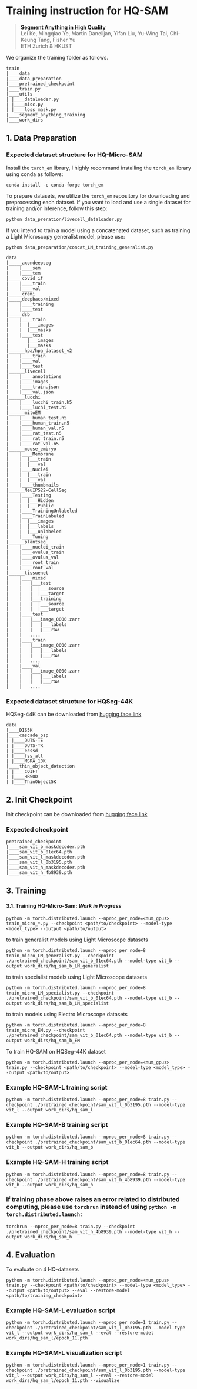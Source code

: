 # Training instruction for HQ-SAM

> [**Segment Anything in High Quality**](https://arxiv.org/abs/2306.01567)           
> Lei Ke, Mingqiao Ye, Martin Danelljan, Yifan Liu, Yu-Wing Tai, Chi-Keung Tang, Fisher Yu \
> ETH Zurich & HKUST 

We organize the training folder as follows.
```
train
|____data
|____data_preparation
|____pretrained_checkpoint
|____train.py
|____utils
| |____dataloader.py
| |____misc.py
| |____loss_mask.py
|____segment_anything_training
|____work_dirs
```

## 1. Data Preparation
### Expected dataset structure for HQ-Micro-SAM

Install the `torch_em` library, I highly recommand installing the `torch_em` library using conda as follows:

```
conda install -c conda-forge torch_em
```

To prepare datasets, we utilize the `torch_em` repository for downloading and preprocessing each dataset.
If you want to load and use a single dataset for training and/or inference, follow this step:
```
python data_preration/livecell_dataloader.py
```
If you intend to train a model using a concatenated dataset, such as training a Light Microscopy generalist model, please use:
```
python data_preparation/concat_LM_training_generalist.py
```
```
data
|_____axondeepseg
|    |____sem
|    |____tem
|_____covid_if
|    |____train
|    |____val
|_____cremi
|_____deepbacs/mixed    
|    |____training
|    |____test
|_____dsb
|    |____train
|    |  |___images
|    |  |___masks
|    |____test
|       |___images
|       |___masks
|______hpa/hpa_dataset_v2
|    |____train
|    |____val
|    |____test
|______livecell
|    |____annotations
|    |____images
|    |____train.json
|    |____val.json
|______lucchi
|    |____lucchi_train.h5
|    |____luchi_test.h5
|______mitoEM
|    |____human_test.n5
|    |____human_train.n5
|    |____human_val.n5
|    |____rat_test.n5
|    |____rat_train.n5
|    |____rat_val.n5
|______mouse_embryo
|    |____Membrane
|    |  |___train
|    |  |___val
|    |____Nuclei
|    |  |___train
|    |  |___val
|    |____thumbnails 
|______NeuIPS22-CellSeg
|    |____Testing
|    |  |___Hidden
|    |  |___Public
|    |____TrainingUnlabeled
|    |____TrainLabeled
|    |  |___images
|    |  |___labels
|    |  |___unlabeled
|    |____Tuning
|______plantseg
|    |____nuclei_train
|    |____ovulus_train
|    |____ovulus_val
|    |____root_train
|    |____root_val
|______tissuenet
|    |____mixed
|    |   |___test
|    |   |  |___source
|    |   |  |___target
|    |   |___training
|    |   |  |___source
|    |   |  |___target
|    |____test
|    |   |___image_0000.zarr
|    |   |   |___labels
|    |   |   |___raw
|    |   ....
|    |____train
|    |   |___image_0000.zarr
|    |   |   |___labels
|    |   |   |___raw
|    |   ....
|    |____val
|    |   |___image_0000.zarr
|    |   |   |___labels
|    |   |   |___raw
|    |   .... 
```

### Expected dataset structure for HQSeg-44K
HQSeg-44K can be downloaded from [hugging face link](https://huggingface.co/sam-hq-team/sam-hq-training/tree/main/data)

```
data
|____DIS5K
|____cascade_psp
| |____DUTS-TE
| |____DUTS-TR
| |____ecssd
| |____fss_all
| |____MSRA_10K
|____thin_object_detection
| |____COIFT
| |____HRSOD
| |____ThinObject5K

```

## 2. Init Checkpoint
Init checkpoint can be downloaded from [hugging face link](https://huggingface.co/sam-hq-team/sam-hq-training/tree/main/pretrained_checkpoint)

### Expected checkpoint

```
pretrained_checkpoint
|____sam_vit_b_maskdecoder.pth
|____sam_vit_b_01ec64.pth
|____sam_vit_l_maskdecoder.pth
|____sam_vit_l_0b3195.pth
|____sam_vit_h_maskdecoder.pth
|____sam_vit_h_4b8939.pth

```

## 3. Training
#### 3.1. Training HQ-Micro-Sam: *Work in Progress*
```
python -m torch.distributed.launch --nproc_per_node=<num_gpus> train_micro_*.py --checkpoint <path/to/checkpoint> --model-type <model_type> --output <path/to/output>
```
to train generalist models using Light Microscope datasets
```
python -m torch.distributed.launch --nproc_per_node=8 train_micro_LM_generalist.py --checkpoint ./pretrained_checkpoint/sam_vit_b_01ec64.pth --model-type vit_b --output work_dirs/hq_sam_b_LM_generalist
```


to train specialist models using Light Microscope datasets
```
python -m torch.distributed.launch --nproc_per_node=8 train_micro_LM_specialist.py --checkpoint ./pretrained_checkpoint/sam_vit_b_01ec64.pth --model-type vit_b --output work_dirs/hq_sam_b_LM_specialist
```

to train models using Electro Microscope datasets
```
python -m torch.distributed.launch --nproc_per_node=8 train_micro_EM.py --checkpoint ./pretrained_checkpoint/sam_vit_b_01ec64.pth --model-type vit_b --output work_dirs/hq_sam_b_EM
```


To train HQ-SAM on HQSeg-44K dataset

```
python -m torch.distributed.launch --nproc_per_node=<num_gpus> train.py --checkpoint <path/to/checkpoint> --model-type <model_type> --output <path/to/output>
```

### Example HQ-SAM-L training script
```
python -m torch.distributed.launch --nproc_per_node=8 train.py --checkpoint ./pretrained_checkpoint/sam_vit_l_0b3195.pth --model-type vit_l --output work_dirs/hq_sam_l
```

### Example HQ-SAM-B training script
```
python -m torch.distributed.launch --nproc_per_node=8 train.py --checkpoint ./pretrained_checkpoint/sam_vit_b_01ec64.pth --model-type vit_b --output work_dirs/hq_sam_b
```

### Example HQ-SAM-H training script
```
python -m torch.distributed.launch --nproc_per_node=8 train.py --checkpoint ./pretrained_checkpoint/sam_vit_h_4b8939.pth --model-type vit_h --output work_dirs/hq_sam_h
```

### If training phase above raises an error related to distributed computing, please use `torchrun` instead of using `python -m torch.distributed.launch`:
```
torchrun --nproc_per_node=8 train.py --checkpoint ./pretrained_checkpoint/sam_vit_h_4b8939.pth --model-type vit_h --output work_dirs/hq_sam_h
```

## 4. Evaluation
To evaluate on 4 HQ-datasets

```
python -m torch.distributed.launch --nproc_per_node=<num_gpus> train.py --checkpoint <path/to/checkpoint> --model-type <model_type> --output <path/to/output> --eval --restore-model <path/to/training_checkpoint>
```

### Example HQ-SAM-L evaluation script
```
python -m torch.distributed.launch --nproc_per_node=1 train.py --checkpoint ./pretrained_checkpoint/sam_vit_l_0b3195.pth --model-type vit_l --output work_dirs/hq_sam_l --eval --restore-model work_dirs/hq_sam_l/epoch_11.pth
```

### Example HQ-SAM-L visualization script
```
python -m torch.distributed.launch --nproc_per_node=1 train.py --checkpoint ./pretrained_checkpoint/sam_vit_l_0b3195.pth --model-type vit_l --output work_dirs/hq_sam_l --eval --restore-model work_dirs/hq_sam_l/epoch_11.pth --visualize
```
